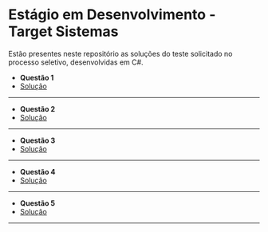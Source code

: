 
# Estágio em Desenvolvimento - Target Sistemas

Estão presentes neste repositório as soluções do teste solicitado no processo seletivo, desenvolvidas em C#.


- **Questão 1**
- [Solução](https://github.com/Laura-Garbim/Desafio-Target-Sistemas/blob/main/Question-1.cs)
___

- **Questão 2**
- [Solução](https://github.com/Laura-Garbim/Desafio-Target-Sistemas/blob/main/Question-2.cs)
___

- **Questão 3**
- [Solução](https://github.com/Laura-Garbim/Desafio-Target-Sistemas/blob/main/Question-3.cs)
___

- **Questão 4**
- [Solução](https://github.com/Laura-Garbim/Desafio-Target-Sistemas/blob/main/Question-4.cs)
___

- **Questão 5**
- [Solução](https://github.com/Laura-Garbim/Desafio-Target-Sistemas/blob/main/Question-5)
___
